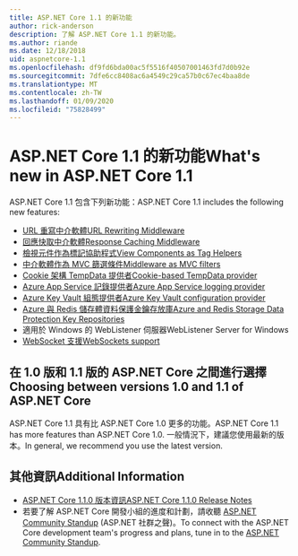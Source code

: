 ```yaml
---
title: ASP.NET Core 1.1 的新功能
author: rick-anderson
description: 了解 ASP.NET Core 1.1 的新功能。
ms.author: riande
ms.date: 12/18/2018
uid: aspnetcore-1.1
ms.openlocfilehash: df9fd6bda00ac5f5516f40507001463fd7d0b92e
ms.sourcegitcommit: 7dfe6cc8408ac6a4549c29ca57b0c67ec4baa8de
ms.translationtype: MT
ms.contentlocale: zh-TW
ms.lasthandoff: 01/09/2020
ms.locfileid: "75828499"
---
```

# <a name="whats-new-in-aspnet-core-11"></a><span data-ttu-id="69bd3-103">ASP.NET Core 1.1 的新功能</span><span class="sxs-lookup"><span data-stu-id="69bd3-103">What's new in ASP.NET Core 1.1</span></span>

<span data-ttu-id="69bd3-104">ASP.NET Core 1.1 包含下列新功能：</span><span class="sxs-lookup"><span data-stu-id="69bd3-104">ASP.NET Core 1.1 includes the following new features:</span></span>

- [<span data-ttu-id="69bd3-105">URL 重寫中介軟體</span><span class="sxs-lookup"><span data-stu-id="69bd3-105">URL Rewriting Middleware</span></span>](xref:fundamentals/url-rewriting)
- [<span data-ttu-id="69bd3-106">回應快取中介軟體</span><span class="sxs-lookup"><span data-stu-id="69bd3-106">Response Caching Middleware</span></span>](xref:performance/caching/middleware)
- [<span data-ttu-id="69bd3-107">檢視元件作為標記協助程式</span><span class="sxs-lookup"><span data-stu-id="69bd3-107">View Components as Tag Helpers</span></span>](xref:mvc/views/view-components#invoking-a-view-component-as-a-tag-helper)
- [<span data-ttu-id="69bd3-108">中介軟體作為 MVC 篩選條件</span><span class="sxs-lookup"><span data-stu-id="69bd3-108">Middleware as MVC filters</span></span>](xref:mvc/controllers/filters#using-middleware-in-the-filter-pipeline)
- [<span data-ttu-id="69bd3-109">Cookie 架構 TempData 提供者</span><span class="sxs-lookup"><span data-stu-id="69bd3-109">Cookie-based TempData provider</span></span>](xref:fundamentals/app-state#tempdata)
- [<span data-ttu-id="69bd3-110">Azure App Service 記錄提供者</span><span class="sxs-lookup"><span data-stu-id="69bd3-110">Azure App Service logging provider</span></span>](xref:fundamentals/logging/index#azure-app-service-provider)
- [<span data-ttu-id="69bd3-111">Azure Key Vault 組態提供者</span><span class="sxs-lookup"><span data-stu-id="69bd3-111">Azure Key Vault configuration provider</span></span>](xref:security/key-vault-configuration)
- [<span data-ttu-id="69bd3-112">Azure 與 Redis 儲存體資料保護金鑰存放庫</span><span class="sxs-lookup"><span data-stu-id="69bd3-112">Azure and Redis Storage Data Protection Key Repositories</span></span>](xref:security/data-protection/implementation/key-storage-providers)
- <span data-ttu-id="69bd3-113">適用於 Windows 的 WebListener 伺服器</span><span class="sxs-lookup"><span data-stu-id="69bd3-113">WebListener Server for Windows</span></span>
- [<span data-ttu-id="69bd3-114">WebSocket 支援</span><span class="sxs-lookup"><span data-stu-id="69bd3-114">WebSockets support</span></span>](xref:fundamentals/websockets)

## <a name="choosing-between-versions-10-and-11-of-aspnet-core"></a><span data-ttu-id="69bd3-115">在 1.0 版和 1.1 版的 ASP.NET Core 之間進行選擇</span><span class="sxs-lookup"><span data-stu-id="69bd3-115">Choosing between versions 1.0 and 1.1 of ASP.NET Core</span></span>

<span data-ttu-id="69bd3-116">ASP.NET Core 1.1 具有比 ASP.NET Core 1.0 更多的功能。</span><span class="sxs-lookup"><span data-stu-id="69bd3-116">ASP.NET Core 1.1 has more features than ASP.NET Core 1.0.</span></span> <span data-ttu-id="69bd3-117">一般情況下，建議您使用最新的版本。</span><span class="sxs-lookup"><span data-stu-id="69bd3-117">In general, we recommend you use the latest version.</span></span>

## <a name="additional-information"></a><span data-ttu-id="69bd3-118">其他資訊</span><span class="sxs-lookup"><span data-stu-id="69bd3-118">Additional Information</span></span>

- [<span data-ttu-id="69bd3-119">ASP.NET Core 1.1.0 版本資訊</span><span class="sxs-lookup"><span data-stu-id="69bd3-119">ASP.NET Core 1.1.0 Release Notes</span></span>](https://github.com/dotnet/aspnetcore/releases/tag/1.1.0)
- <span data-ttu-id="69bd3-120">若要了解 ASP.NET Core 開發小組的進度和計劃，請收聽 [ASP.NET Community Standup](https://live.asp.net/) (ASP.NET 社群之聲)。</span><span class="sxs-lookup"><span data-stu-id="69bd3-120">To connect with the ASP.NET Core development team's progress and plans, tune in to the [ASP.NET Community Standup](https://live.asp.net/).</span></span>
